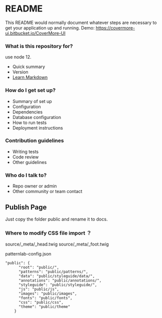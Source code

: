 # README #

This README would normally document whatever steps are necessary to get your application up and running.
Demo: https://covermore-ui.bitbucket.io/CoverMore-UI

### What is this repository for? ###
use node 12.

* Quick summary
* Version
* [Learn Markdown](https://bitbucket.org/tutorials/markdowndemo)

### How do I get set up? ###

* Summary of set up
* Configuration
* Dependencies
* Database configuration
* How to run tests
* Deployment instructions

### Contribution guidelines ###

* Writing tests
* Code review
* Other guidelines

### Who do I talk to? ###

* Repo owner or admin
* Other community or team contact

## Publish Page
Just copy the folder public and rename it to docs.

### Where to modify CSS file import ？
source/_meta/_head.twig
source/_meta/_foot.twig

patternlab-config.json
```
"public": {
      "root": "public/",
      "patterns": "public/patterns/",
      "data": "public/styleguide/data/",
      "annotations": "public/annotations/",
      "styleguide": "public/styleguide/",
      "js": "public/js",
      "images": "public/images",
      "fonts": "public/fonts",
      "css": "public/css",
      "theme": "public/theme"
    }
```

